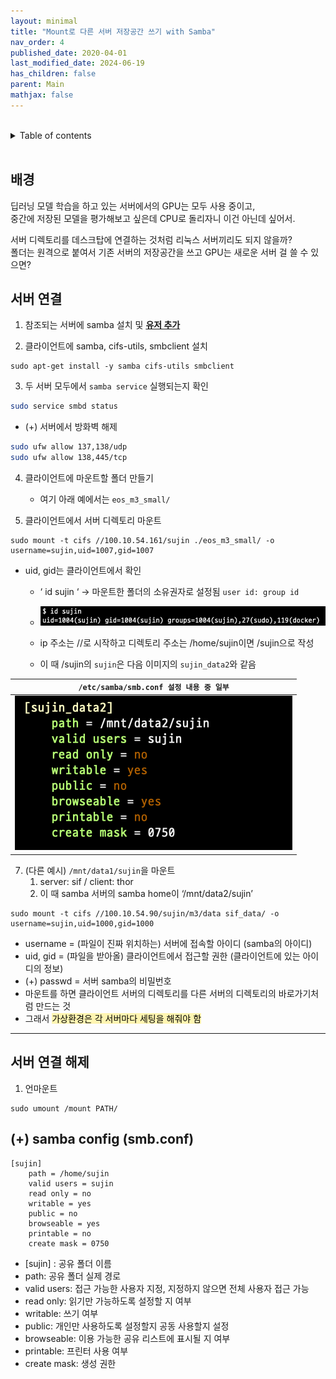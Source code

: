 ```yaml
---
layout: minimal
title: "Mount로 다른 서버 저장공간 쓰기 with Samba"
nav_order: 4
published_date: 2020-04-01
last_modified_date: 2024-06-19
has_children: false
parent: Main
mathjax: false
---
```


<br/>
<details markdown="block">
  <summary>
    Table of contents
  </summary>
  {: .text-gamma }
- TOC
{:toc}
</details>
<br/>

## 배경

딥러닝 모델 학습을 하고 있는 서버에서의 GPU는 모두 사용 중이고,  
중간에 저장된 모델을 평가해보고 싶은데 CPU로 돌리자니 이건 아닌데 싶어서.  

서버 디렉토리를 데스크탑에 연결하는 것처럼 리눅스 서버끼리도 되지 않을까?  
폴더는 원격으로 붙여서 기존 서버의 저장공간을 쓰고 GPU는 새로운 서버 걸 쓸 수 있으면?  

## 서버 연결

1. 참조되는 서버에 samba 설치 및 **[유저 추가](1-add-user-linux-server-and-setting-samba.md)**

2. 클라이언트에 samba, cifs-utils, smbclient 설치

```
sudo apt-get install -y samba cifs-utils smbclient
```

3. 두 서버 모두에서 `samba service` 실행되는지 확인

```bash
sudo service smbd status
```

- (+) 서버에서 방화벽 해제

```bash
sudo ufw allow 137,138/udp
sudo ufw allow 138,445/tcp
```

4. 클라이언트에 마운트할 폴더 만들기
    - 여기 아래 예에서는 `eos_m3_small/`

6. 클라이언트에서 서버 디렉토리 마운트
```
sudo mount -t cifs //100.10.54.161/sujin ./eos_m3_small/ -o username=sujin,uid=1007,gid=1007
```
- uid, gid는 클라이언트에서 확인
    - ‘ id sujin ‘ → 마운트한 폴더의 소유권자로 설정됨 `user id: group id`
    - ![linux-id-example](../../assets/images/linux-id-example.png)  

    - ip 주소는 //로 시작하고 디렉토리 주소는 /home/sujin이면 /sujin으로 작성
    - 이 때 /sujin의 `sujin`은 다음 이미지의 `sujin_data2`와 같음

| `/etc/samba/smb.conf 설정 내용 중 일부`  |
|:----------------------------------------:|
| ![linux-id-example](../../assets/images/linux-smb-conf-setting-example.png) |

7. (다른 예시) `/mnt/data1/sujin`을 마운트
    1. server: sif / client: thor  
    2. 이 때 samba 서버의 samba home이 ‘/mnt/data2/sujin’  

```
sudo mount -t cifs //100.10.54.90/sujin/m3/data sif_data/ -o username=sujin,uid=1000,gid=1000
```
- username = (파일이 진짜 위치하는) 서버에 접속할 아이디 (samba의 아이디)  
- uid, gid = (파일을 받아올) 클라이언트에서 접근할 권한 (클라이언트에 있는 아이디의 정보)  
- (+) passwd = 서버 samba의 비밀번호   
- 마운트를 하면 클라이언트 서버의 디렉토리를 다른 서버의 디렉토리의 바로가기처럼 만드는 것  
- 그래서 <mark style='background: #fff5b1;'>가상환경은 각 서버마다 세팅을 해줘야 함</mark>

---

## 서버 연결 해제

1. 언마운트
```
sudo umount /mount PATH/
```

## (+) samba config (smb.conf)
```
[sujin]
    path = /home/sujin
    valid users = sujin
    read only = no
    writable = yes
    public = no
    browseable = yes
    printable = no
    create mask = 0750
```
- [sujin] : 공유 폴더 이름
- path: 공유 폴더 실제 경로
- valid users: 접근 가능한 사용자 지정, 지정하지 않으면 전체 사용자 접근 가능
- read only: 읽기만 가능하도록 설정할 지 여부
- writable: 쓰기 여부
- public: 개인만 사용하도록 설정할지 공동 사용할지 설정
- browseable: 이용 가능한 공유 리스트에 표시될 지 여부
- printable: 프린터 사용 여부
- create mask: 생성 권한